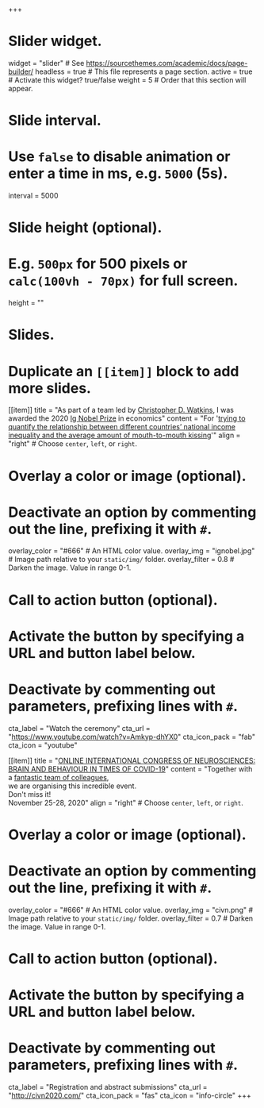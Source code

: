 +++
# Slider widget.
widget = "slider"  # See https://sourcethemes.com/academic/docs/page-builder/
headless = true  # This file represents a page section.
active = true  # Activate this widget? true/false
weight = 5  # Order that this section will appear.

# Slide interval.
# Use `false` to disable animation or enter a time in ms, e.g. `5000` (5s).
interval = 5000

# Slide height (optional).
# E.g. `500px` for 500 pixels or `calc(100vh - 70px)` for full screen.
height = ""

# Slides.
# Duplicate an `[[item]]` block to add more slides.
[[item]]
  title = "As part of a team led by [Christopher D. Watkins](/en/author/christopher-d.-watkins/), I was awarded the 2020 [Ig Nobel Prize](https://www.improbable.com/ig-about/winners/#ig2020) in economics"
  content = "For '[trying to quantify the relationship between different countries’ national income inequality and the average amount of mouth-to-mouth kissing](/en/publication/watkins2019/)'"
  align = "right"  # Choose `center`, `left`, or `right`.

  # Overlay a color or image (optional).
  #   Deactivate an option by commenting out the line, prefixing it with `#`.
  overlay_color = "#666"  # An HTML color value.
  overlay_img = "ignobel.jpg"  # Image path relative to your `static/img/` folder.
  overlay_filter = 0.8  # Darken the image. Value in range 0-1.

  # Call to action button (optional).
  #   Activate the button by specifying a URL and button label below.
  #   Deactivate by commenting out parameters, prefixing lines with `#`.
  cta_label = "Watch the ceremony"
  cta_url = "https://www.youtube.com/watch?v=Amkyp-dhYX0"
  cta_icon_pack = "fab"
  cta_icon = "youtube"

[[item]]
  title = "[ONLINE INTERNATIONAL CONGRESS OF NEUROSCIENCES: BRAIN AND BEHAVIOUR IN TIMES OF COVID-19](http://civn2020.com)"
  content = "Together with a [fantastic team of colleagues](http://civn2020.com/about.php),<br/> we are organising this incredible event.<br/> Don't miss it!<br/>November 25-28, 2020"
  align = "right"  # Choose `center`, `left`, or `right`.

  # Overlay a color or image (optional).
  #   Deactivate an option by commenting out the line, prefixing it with `#`.
  overlay_color = "#666"  # An HTML color value.
  overlay_img = "civn.png"  # Image path relative to your `static/img/` folder.
  overlay_filter = 0.7  # Darken the image. Value in range 0-1.

  # Call to action button (optional).
  #   Activate the button by specifying a URL and button label below.
  #   Deactivate by commenting out parameters, prefixing lines with `#`.
  cta_label = "Registration and abstract submissions"
  cta_url = "http://civn2020.com/"
  cta_icon_pack = "fas"
  cta_icon = "info-circle"
+++
